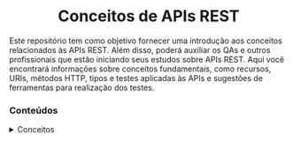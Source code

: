 <h1 align="center"> Conceitos de APIs REST </h1>

Este repositório tem como objetivo fornecer uma introdução aos conceitos relacionados às APIs REST. Além disso, poderá auxiliar os QAs e outros profissionais que estão iniciando seus estudos sobre APIs REST. Aqui você encontrará informações sobre conceitos fundamentais, como recursos, URIs, métodos HTTP, tipos e testes aplicadas às APIs e sugestões de ferramentas para realização dos testes. 

  <h3>Conteúdos</h3>
  
  <details>
   
  <summary>
    <a>Conceitos</a>
  </summary>

  <a name="Parte I- api rest"></a>
  
  - [Parte I- api rest](https://github.com/andressabessa/Introdu--o-a-APIs-REST/blob/main/conceitos/Parte%20I-%20api%20rest)
  - [Parte II - requisições e comunicações](https://github.com/andressabessa/Introdu--o-a-APIs-REST/blob/main/conceitos/Parte%20II%20-%20requisi%C3%A7%C3%B5es%20e%20comunica%C3%A7%C3%B5es)
  - [Parte III- métodos HTTP](https://github.com/andressabessa/Introdu--o-a-APIs-REST/blob/main/conceitos/Parte%20III-%20m%C3%A9todos%20HTTP)
  - [Parte IV - tipos de testes](https://github.com/andressabessa/Introdu--o-a-APIs-REST/blob/main/conceitos/Parte%20IV%20-%20tipos%20de%20testes)
  - [Parte V- ferramentas de testes de api rest](https://github.com/andressabessa/Introdu--o-a-APIs-REST/blob/main/conceitos/Parte%20V-%20ferramentas%20de%20testes%20de%20api%20rest)
 
</details>
